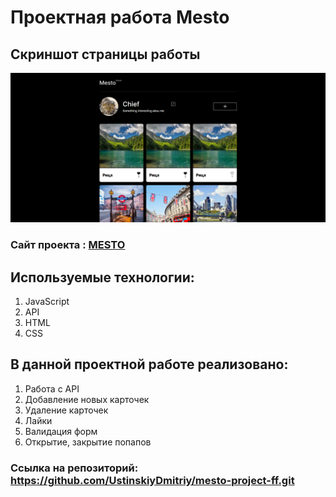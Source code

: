 # Проектная работа Mesto
## Скриншот страницы работы
![alttext](src/pic/MESTO.png)
### Сайт проекта : [MESTO](<https://ustinskiydmitriy.github.io/mesto-project-ff/>)
## Используемые технологии: 
1. JavaScript
2. API
3. HTML
4. CSS
## В данной проектной работе реализовано:
1. Работа с API
2. Добавление новых карточек
3. Удаление карточек
4. Лайки
5. Валидация форм
6. Открытие, закрытие попапов
### Ссылка на репозиторий: <https://github.com/UstinskiyDmitriy/mesto-project-ff.git>

